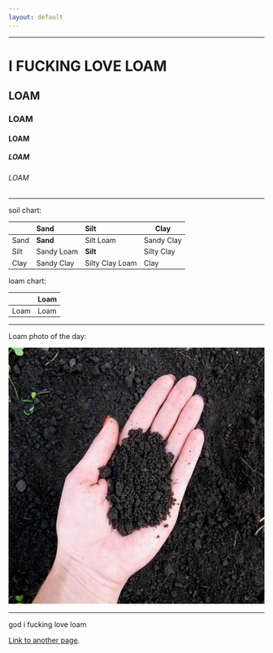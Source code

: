 ```yaml
---
layout: default
---
```

* * *
# I FUCKING LOVE LOAM
## LOAM
### LOAM
#### LOAM
##### LOAM
###### LOAM

* * * 

soil chart:

|      | Sand                         | Silt            | Clay       | 
|:-----|:-----------------------------|:----------------|------------|
| Sand | **Sand**                     | Silt Loam       | Sandy Clay |
| Silt | Sandy Loam                   | **Silt**        | Silty Clay |
| Clay | Sandy Clay                   | Silty Clay Loam | Clay       |

loam chart:

|      | Loam |
|------|------|
| Loam | Loam |

* * * 
Loam photo of the day:

![LOAM!!!!!!](/assets/images/loam.jpg/)

* * * 
god i fucking love loam


[Link to another page](./another-page.html).


